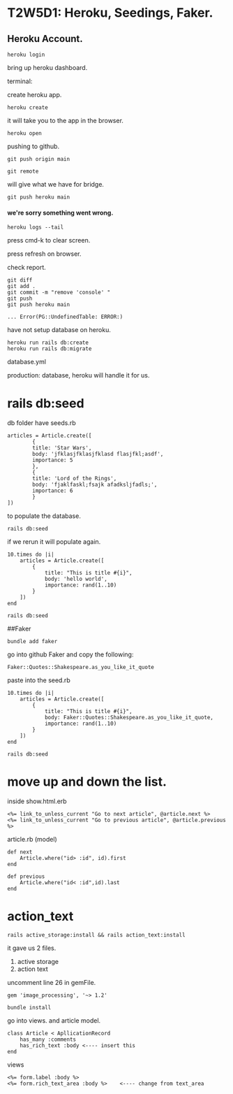 # T2W5D1: Heroku, Seedings, Faker.

## Heroku Account.

```
heroku login
```

bring up heroku dashboard.

terminal: 

create heroku app.

```
heroku create
```

it will take you to the app in the browser.

```
heroku open
```

pushing to github.

```
git push origin main
```

```
git remote
```

will give what we have for bridge.

```
git push heroku main
```

#### we're sorry something went wrong.

```
heroku logs --tail
```
press cmd-k to clear screen.

press refresh on browser.

check report.

```
git diff
git add .
git commit -m "remove 'console' "
git push
git push heroku main
```

```
... Error(PG::UndefinedTable: ERROR:)
```
have not setup database on heroku.

```
heroku run rails db:create
heroku run rails db:migrate
```

database.yml

production: database, heroku will handle it for us.


# rails db:seed
db folder have seeds.rb

```rails
articles = Article.create([
		{
		title: 'Star Wars',
		body: 'jfklasjfklasjfklasd flasjfkl;asdf',
		importance: 5
		},
		{
		title: 'Lord of the Rings',
		body: 'fjaklfaskl;fsajk afadksljfadls;',
		importance: 6
		}
])
```

to populate the database.

```
rails db:seed
```

if we rerun it will populate again.



```
10.times do |i|
	articles = Article.create([
		{
			title: "This is title #{i}",
			body: 'hello world',
			importance: rand(1..10) 
		}
	])
end
```
```
rails db:seed
```

##Faker

```
bundle add faker
```

go into github Faker and copy the following:

```
Faker::Quotes::Shakespeare.as_you_like_it_quote
```
paste into the seed.rb


```
10.times do |i|
	articles = Article.create([
		{
			title: "This is title #{i}",
			body: Faker::Quotes::Shakespeare.as_you_like_it_quote,
			importance: rand(1..10) 
		}
	])
end
```

```
rails db:seed
```

# move up and down the list.

inside show.html.erb

```rails
<%= link_to_unless_current "Go to next article", @article.next %> 
<%= link_to_unless_current "Go to previous article", @article.previous %>
```

article.rb (model)
```
def next
	Article.where("id> :id", id).first
end

def previous
	Article.where("id< :id",id).last
end
```

# action_text

```
rails active_storage:install && rails action_text:install
```

it gave us 2 files.

1. active storage
2. action text

uncomment line 26 in gemFile.

```
gem 'image_processing', '~> 1.2'
```

```
bundle install
```

go into views. and article model.

```
class Article < ApllicationRecord
	has_many :comments
	has_rich_text :body <---- insert this
end

```

views

```
<%= form.label :body %>
<%= form.rich_text_area :body %> 	<---- change from text_area
```




